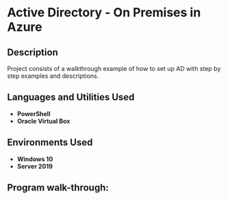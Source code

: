 <h1>Active Directory - On Premises in Azure</h1>


<h2>Description</h2>
Project consists of a walkthrough example of how to set up AD with step by step examples and descriptions.
<br />


<h2>Languages and Utilities Used</h2>

- <b>PowerShell</b> 
- <b>Oracle Virtual Box</b>

<h2>Environments Used </h2>

- <b>Windows 10</b> 
- <b>Server 2019<B>

<h2>Program walk-through:</h2>


<!--
 ```diff
- text in red
+ text in green
! text in orange
# text in gray
@@ text in purple (and bold)@@
```
--!>
